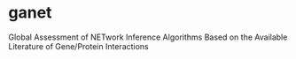 # ganet
Global Assessment of NETwork Inference Algorithms Based on the Available Literature of Gene/Protein Interactions
